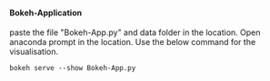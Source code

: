 #### Bokeh-Application

paste the file "Bokeh-App.py" and data folder in the location. Open anaconda prompt in the location. Use the below command for the visualisation.

```
bokeh serve --show Bokeh-App.py
```